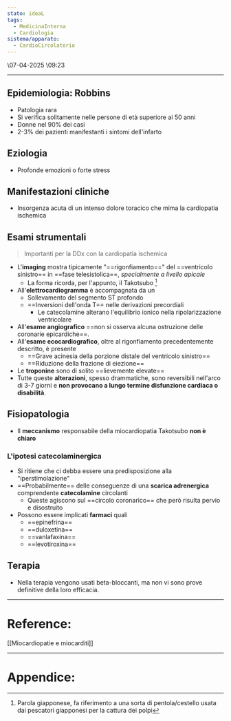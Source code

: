 ```yaml
---
stato: ideaL
tags:
  - MedicinaInterna
  - Cardiologia
sistema/apparato:
  - CardioCircolatorio
---
```

\07-04-2025 \09:23

--- 

## Epidemiologia: Robbins
- Patologia rara
- Si verifica solitamente nelle persone di età superiore ai 50 anni 
- Donne nel 90% dei casi
- 2-3% dei pazienti manifestanti i sintomi dell'infarto
## Eziologia
- Profonde emozioni o forte stress
## Manifestazioni cliniche
- Insorgenza acuta di un intenso dolore toracico che mima la cardiopatia ischemica

## Esami strumentali
> Importanti per la DDx con la cardiopatia ischemica

- L'**imaging** mostra tipicamente "==rigonfiamento==" del ==ventricolo sinistro== in ==fase telesistolica==, *specialmente a livello apicale*
	- La forma ricorda, per l'appunto, il Takotsubo [^1]
- All'**elettrocardiogramma** è accompagnata da un 
	- Sollevamento del segmento ST profondo
	- ==Inversioni dell'onda T== nelle derivazioni precordiali
		- Le catecolamine alterano l'equilibrio ionico nella ripolarizzazione ventricolare
- All'**esame angiografico** ==non si osserva alcuna ostruzione delle coronarie epicardiche==.
- All'**esame ecocardiografico**, oltre al rigonfiamento precedentemente descritto, è presente
	- ==Grave acinesia della porzione distale del ventricolo sinistro== 
	- ==Riduzione della frazione di eiezione==
- Le **troponine** sono di solito ==lievemente elevate== 
- Tutte queste **alterazioni**, spesso drammatiche, sono reversibili nell'arco di 3-7 giorni e **non provocano a lungo termine disfunzione cardiaca o disabilità**.

## Fisiopatologia

- Il **meccanismo** responsabile della miocardiopatia Takotsubo **non è chiaro**
### L'ipotesi catecolaminergica
- Si ritiene che ci debba essere una predisposizione alla "iperstimolazione"
- ==Probabilmente== delle conseguenze di una **scarica adrenergica** comprendente **catecolamine** circolanti
	- Queste agiscono sul ==circolo coronarico== che però risulta pervio e disostruito 
- Possono essere implicati **farmaci** quali
	- ==epinefrina==
	- ==duloxetina==
	- ==vanlafaxina==
	- ==levotiroxina==

## Terapia

- Nella terapia vengono usati beta-bloccanti, ma non vi sono prove definitive della loro efficacia.






--- 
# Reference:
[[Miocardiopatie e miocarditi]]

--- 
# Appendice:
[^1]: Parola giapponese, fa riferimento a una sorta di pentola/cestello usata dai pescatori giapponesi per la cattura dei polpi
[^2]:
[^3]:
[^4]: 
[^5]:
